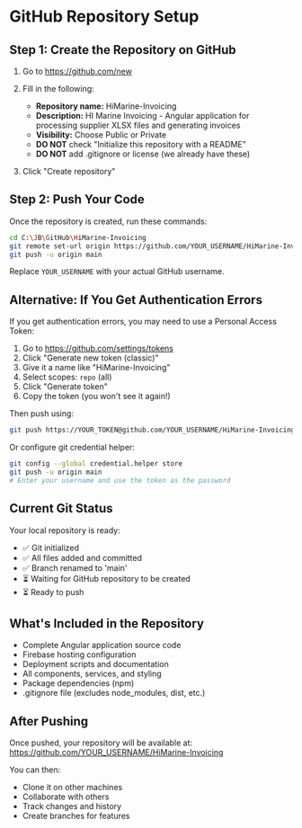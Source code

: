 # GitHub Repository Setup

## Step 1: Create the Repository on GitHub

1. Go to https://github.com/new
2. Fill in the following:
   - **Repository name:** HiMarine-Invoicing
   - **Description:** HI Marine Invoicing - Angular application for processing supplier XLSX files and generating invoices
   - **Visibility:** Choose Public or Private
   - **DO NOT** check "Initialize this repository with a README"
   - **DO NOT** add .gitignore or license (we already have these)

3. Click "Create repository"

## Step 2: Push Your Code

Once the repository is created, run these commands:

```bash
cd C:\JB\GitHub\HiMarine-Invoicing
git remote set-url origin https://github.com/YOUR_USERNAME/HiMarine-Invoicing.git
git push -u origin main
```

Replace `YOUR_USERNAME` with your actual GitHub username.

## Alternative: If You Get Authentication Errors

If you get authentication errors, you may need to use a Personal Access Token:

1. Go to https://github.com/settings/tokens
2. Click "Generate new token (classic)"
3. Give it a name like "HiMarine-Invoicing"
4. Select scopes: `repo` (all)
5. Click "Generate token"
6. Copy the token (you won't see it again!)

Then push using:
```bash
git push https://YOUR_TOKEN@github.com/YOUR_USERNAME/HiMarine-Invoicing.git main
```

Or configure git credential helper:
```bash
git config --global credential.helper store
git push -u origin main
# Enter your username and use the token as the password
```

## Current Git Status

Your local repository is ready:
- ✅ Git initialized
- ✅ All files added and committed
- ✅ Branch renamed to 'main'
- ⏳ Waiting for GitHub repository to be created
- ⏳ Ready to push

## What's Included in the Repository

- Complete Angular application source code
- Firebase hosting configuration
- Deployment scripts and documentation
- All components, services, and styling
- Package dependencies (npm)
- .gitignore file (excludes node_modules, dist, etc.)

## After Pushing

Once pushed, your repository will be available at:
https://github.com/YOUR_USERNAME/HiMarine-Invoicing

You can then:
- Clone it on other machines
- Collaborate with others
- Track changes and history
- Create branches for features


